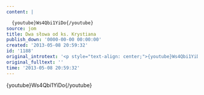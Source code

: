 ```yaml
---
content: |

  {youtube}Ws4Qbi1YiDo{/youtube}
source: jom
title: Dwa słowa od ks. Krystiana
publish_down: '0000-00-00 00:00:00'
created: '2013-05-08 20:59:32'
id: '1188'
original_introtext: '<p style="text-align: center;">{youtube}Ws4Qbi1YiDo{/youtube}</p>'
original_fulltext: ''
time: '2013-05-08 20:59:32'
---
```

{youtube}Ws4Qbi1YiDo{/youtube}


<!--{{json:{"created_date":"2013-05-08 20:59:32","publish_down":"0000-00-00 00:00:00","id":"1188"}}}-->